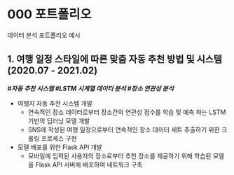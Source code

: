 # 000 포트폴리오
데이터 분석 포트폴리오 예시

## 1. 여행 일정 스타일에 따른 맞춤 자동 추천 방법 및 시스템 (2020.07 - 2021.02)
 ***#자동 추천 시스템 #LSTM 시계열 데이터 분석 #장소 연관성 분석***
- 여행지 자동 추천 시스템 개발
  * 연속적인 장소 데이터로부터 장소간의 연관성 점수를 학습 및 예측 하는 LSTM 기반의 딥러닝 모델 개발
  * SNS에 작성된 여행 일정으로부터 연속적인 장소 데이터 세트 추출하기 위한 크롤링 프로세스 구현
- 모델 배포를 위한 Flask API 개발
  *  모바일에 입력된 사용자의 장소로부터 추천 장소를 제공하기 위해 학습된 모델을 Flask API 서버에 배포하여 네트워크 구축
